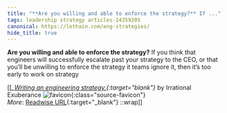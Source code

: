 ```yaml
---
title: "**Are you willing and able to enforce the strategy?** If ..."
tags: leadership strategy articles-24359205
canonical: https://lethain.com/eng-strategies/
hide_title: true
---
```


**Are you willing and able to enforce the strategy?** If you think that engineers will successfully escalate past your strategy to the CEO, or that you’ll be unwilling to enforce the strategy it teams ignore it, then it’s too early to work on strategy


[[<cite>_[Writing an engineering strategy.](https://lethain.com/eng-strategies/){:target="_blank"}_</cite> by Irrational Exuberance ![favicon](https://s2.googleusercontent.com/s2/favicons?domain=lethain.com){:class="source-favicon"}<br>
_More_: [Readwise URL](https://readwise.io/open/475687710){:target="_blank"}
::wrap]]